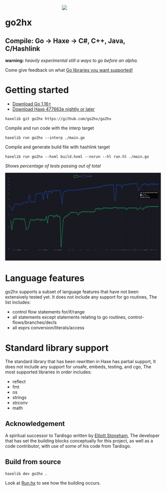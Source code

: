 <img src="logo.svg" width="320" align="right"/>

go2hx
==========
## Compile: Go -> Haxe -> C#, C++, Java, C/Hashlink

**warning:** *heavily experimental still a ways to go before an alpha.*

Come give feedback on what [Go libraries you want  supported!](https://github.com/go2hx/go2hx/issues/67)


# Getting started
* [Download Go 1.16+](https://golang.org/dl/)
* [Download Haxe 477663e nightly or later](https://build.haxe.org/builds/haxe/)

```
haxelib git go2hx https://github.com/go2hx/go2hx
```

Compile and run code with the interp target
```
haxelib run go2hx --interp ./main.go
```
Compile and generate build file with hashlink target
```
haxelib run go2hx --hxml build.hxml --norun --hl run.hl ./main.go
```

*Shows percentage of tests passing out of total*

<a href="https://go2hx.github.io/test883"><img src="graph.png" align="center"/></p></a>

# Language features

go2hx supports a subset of language features that have not been extensively tested yet. It does not include any support for go routines, The list includes:

* control flow statements for/if/range
* all statements except statements relating to go routines, control-flows/branches/decls
* all exprs conversion/literals/access

# Standard library support

The standard library that has been rewritten in Haxe has partial support, It does not include any support for unsafe, embeds, testing, and cgo, The most supported libraries in order includes:

* reflect
* fmt
* os
* strings
* strconv
* math

## Acknowledgement

A spiritual successor to Tardisgo written by [Elliott Stoneham](https://github.com/elliott5), The developer that has set the building blocks conceptually for this project, as well as a code contributor, with use of some of his code from Tardisgo.

## Build from source

```
haxelib dev go2hx .
```

Look at [Run.hx](./Run.hx) to see how the building occurs.